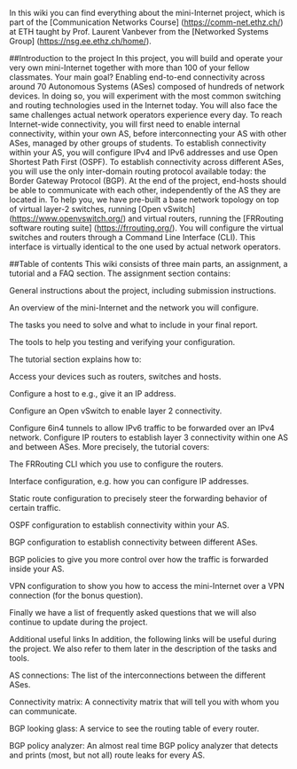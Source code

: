 In this wiki you can find everything about the mini-Internet project,
which is part of the [Communication Networks Course] (https://comm-net.ethz.ch/) at ETH taught by Prof. Laurent Vanbever
from the [Networked Systems Group] (https://nsg.ee.ethz.ch/home/).

##Introduction to the project
In this project, you will build and operate your very own mini-Internet
together with more than 100 of your fellow classmates. Your main goal? Enabling
end-to-end connectivity across around 70 Autonomous Systems (ASes) composed
of hundreds of network devices. In doing so, you will experiment with the most
common switching and routing technologies used in the Internet today. You will
also face the same challenges actual network operators experience every day.
To reach Internet-wide connectivity, you will first need to enable internal
connectivity, within your own AS, before interconnecting your AS with
other ASes, managed by other groups of students. To establish connectivity
within your AS, you will configure IPv4 and IPv6 addresses and use Open
Shortest Path First (OSPF). To establish connectivity across different
ASes, you will use the only inter-domain routing protocol available today: the
Border Gateway Protocol (BGP). At the end of the project, end-hosts should
be able to communicate with each other, independently of the AS they are
located in.
To help you, we have pre-built a base network topology on top of virtual
layer-2 switches, running [Open vSwitch] (https://www.openvswitch.org/) and
virtual routers, running the [FRRouting software routing suite] (https://frrouting.org/).
You will configure the virtual switches and routers through a Command Line Interface (CLI).
This interface is virtually identical to the one used by actual network operators.

##Table of contents
This wiki consists of three main parts, an assignment, a tutorial and a FAQ section. The assignment section contains:


General instructions about the project, including submission instructions.

An overview of the mini-Internet and the network you will configure.

The tasks you need to solve and what to include in your final report.

The tools to help you testing and verifying your configuration.

The tutorial section explains how to:


Access your devices such as routers, switches and hosts.

Configure a host to e.g., give it an IP address.

Configure an Open vSwitch to enable layer 2 connectivity.

Configure 6in4 tunnels to allow IPv6 traffic to be forwarded over an IPv4 network.
Configure IP routers to establish layer 3 connectivity within one AS and between ASes. More precisely, the tutorial covers:


The FRRouting CLI which you use to configure the routers.

Interface configuration, e.g. how you can configure IP addresses.

Static route configuration to precisely steer the forwarding behavior of certain traffic.

OSPF configuration to establish connectivity within your AS.

BGP configuration to establish connectivity between different ASes.

BGP policies to give you more control over how the traffic is forwarded inside your AS.



VPN configuration to show you how to access the mini-Internet over a VPN connection (for the bonus question).

Finally we have a list of frequently asked questions that we will also continue to update during the project.

Additional useful links
In addition, the following links will be useful during the project. We also refer to them later in the description of the tasks and tools.


AS connections: The list of the interconnections between the different ASes.

Connectivity matrix: A connectivity matrix that will tell you with whom you can communicate.

BGP looking glass: A service to see the routing table of every router.

BGP policy analyzer: An almost real time BGP policy analyzer that detects and prints (most, but not all) route leaks for every AS.
